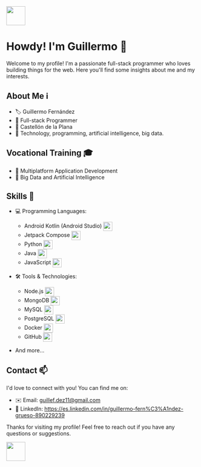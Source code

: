 <img src="https://user-images.githubusercontent.com/74038190/212284087-bbe7e430-757e-4901-90bf-4cd2ce3e1852.gif" width="50">

# Howdy! I'm Guillermo 👋

Welcome to my profile! I'm a passionate full-stack programmer who loves building things for the web. Here you'll find some insights about me and my interests.

## About Me ℹ️

- 🏷 Guillermo Fernández
- 💼 Full-stack Programmer
- 📍 Castellón de la Plana
- 🎯 Technology, programming, artificial intelligence, big data.

## Vocational Training 🎓

- 📱 Multiplatform Application Development
- 🤖 Big Data and Artificial Intelligence

## Skills 🚀

- 💻 Programming Languages:
  - Android Kotlin (Android Studio) <img src="https://github.com/Gfg92/Gfg92/assets/91074638/983f8988-d3d8-4473-8ca9-da5d63f08fd4" width="24" height="24" style="vertical-align:middle;">
  - Jetpack Compose <img src="https://github.com/Gfg92/Gfg92/assets/91074638/2103c80d-aa95-4e51-afed-c3d1e31d8e22" width="24" height="24" style="vertical-align:middle;">
  - Python <img src="https://github.com/Gfg92/Gfg92/assets/91074638/22960866-f176-4eff-b2a1-20b6c13c3f19" width="24" height="24" style="vertical-align:middle;">
  - Java <img src="https://github.com/Gfg92/Gfg92/assets/91074638/4ff5ea82-a92b-4606-8f40-a474f2162da5" width="24" height="24" style="vertical-align:middle;">
  - JavaScript <img src="https://github.com/Gfg92/Gfg92/assets/91074638/435ae37a-a290-4524-a487-35763d8e75a6" width="24" height="24" style="vertical-align:middle;">

- 🛠 Tools & Technologies:
    - Node.js <img src="https://github.com/Gfg92/Gfg92/assets/91074638/84725939-50c7-4200-8b7c-ade23139abcc" width="24" height="24" style="vertical-align:middle;">
    - MongoDB <img src="https://github.com/Gfg92/Gfg92/assets/91074638/88f88284-b22f-4991-a55b-bb0ef1daf7ba" width="24" height="24" style="vertical-align:middle;">
    - MySQL <img src="https://github.com/Gfg92/Gfg92/assets/91074638/d9e3ed29-300c-415e-af7c-dcb190d13f3c" width="24" height="24" style="vertical-align:middle;">
    - PostgreSQL <img src="https://github.com/Gfg92/Gfg92/assets/91074638/18662bd1-49cf-476e-ba25-39bb325982e4" width="24" height="24" style="vertical-align:middle;">
    - Docker <img src="https://github.com/Gfg92/Gfg92/assets/91074638/67ecb21f-5fdd-4eeb-ad4c-0f06b644cb53" width="24" height="24" style="vertical-align:middle;">
    - GitHub <img src="https://github.com/Gfg92/Gfg92/assets/91074638/cb154de2-7596-49aa-8d1a-6dbe12098c3a" width="24" height="24" style="vertical-align:middle;">

- And more...

## Contact 📫

I'd love to connect with you! You can find me on:

- ✉️ Email: guillef.dez11@gmail.com
- 🔗 LinkedIn: https://es.linkedin.com/in/guillermo-fern%C3%A1ndez-grueso-890229239

Thanks for visiting my profile! Feel free to reach out if you have any questions or suggestions.

<img src="https://user-images.githubusercontent.com/74038190/212284087-bbe7e430-757e-4901-90bf-4cd2ce3e1852.gif" width="50">


<!--
**Gfg92/Gfg92** is a ✨ _special_ ✨ repository because its `README.md` (this file) appears on your GitHub profile.

Here are some ideas to get you started:

- 🔭 I’m currently working on ...
- 🌱 I’m currently learning ...
- 👯 I’m looking to collaborate on ...
- 🤔 I’m looking for help with ...
- 💬 Ask me about ...
- 📫 How to reach me: ...
- 😄 Pronouns: ...
- ⚡ Fun fact: ...
-->

